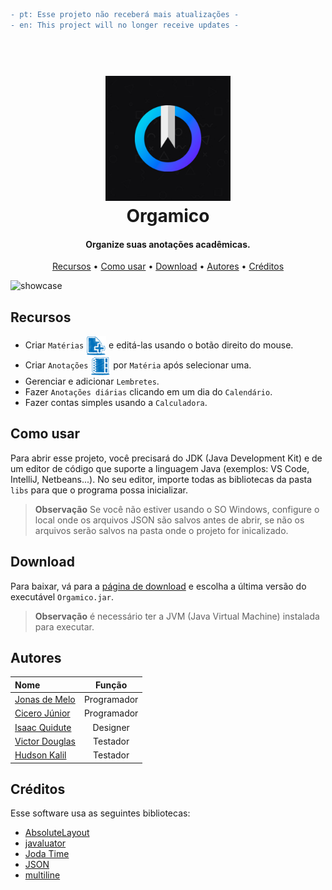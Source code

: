 ```diff
- pt: Esse projeto não receberá mais atualizações -
- en: This project will no longer receive updates -
```

<h1 align="center">
  <br>
  <a href="https://github.com/DJJJonas/orgamico"><img src="./src/com/rainsoft/images/icon.png" alt="Orgamico" width="200"></a>
  <br>
  Orgamico
  <br>
</h1>

<h4 align="center">Organize suas anotações acadêmicas.</h4>

<p align="center">
  <a href="#recursos">Recursos</a> •
  <a href="#como-usar">Como usar</a> •
  <a href="#download">Download</a> •
  <a href="#autores">Autores</a> •
  <a href="#créditos">Créditos</a>
</p>

![showcase](https://github.com/DJJJonas/Orgamico/assets/48167880/30901c10-1994-48f5-807e-7b5ceba54927)

## Recursos

- Criar `Matérias` <img src="./src/com/rainsoft/images/materia.png" align="center"> e editá-las usando o botão direito do mouse.
- Criar `Anotações` <img src="./src/com/rainsoft/images/notas.png" align="center"> por `Matéria` após selecionar uma.
- Gerenciar e adicionar `Lembretes`.
- Fazer `Anotações diárias` clicando em um dia do `Calendário`.
- Fazer contas simples usando a `Calculadora`.

## Como usar

Para abrir esse projeto, você precisará do JDK (Java Development Kit) e de um editor de código que suporte a linguagem Java (exemplos: VS Code, IntelliJ, Netbeans...). No seu editor, importe todas as bibliotecas da pasta `libs` para que o programa possa inicializar.

> **Observação**
> Se você não estiver usando o SO Windows, configure o local onde os arquivos JSON são salvos antes de abrir, se não os arquivos serão salvos na pasta onde o projeto for inicalizado.

## Download

Para baixar, vá para a [página de download](https://github.com/DJJJonas/Orgamico/releases/tag/v1.0.0) e escolha a última versão do executável `Orgamico.jar`.

> **Observação**
> é necessário ter a JVM (Java Virtual Machine) instalada para executar.

## Autores

| Nome                                                |   Função    |
| :-------------------------------------------------- | :---------: |
| [Jonas de Melo](https://github.com/DJJJonas)        | Programador |
| [Cicero Júnior](https://github.com/CiceroJunior777) | Programador |
| [Isaac Quidute](https://github.com/Atzac)           |  Designer   |
| [Victor Douglas](https://github.com/vixtordoug)     |  Testador   |
| [Hudson Kalil](https://github.com/kalil121)         |  Testador   |

## Créditos

Esse software usa as seguintes bibliotecas:

- [AbsoluteLayout](https://mvnrepository.com/artifact/org.netbeans.external/AbsoluteLayout/RELEASE126)
- [javaluator](https://github.com/fathzer/javaluator)
- [Joda Time](https://www.joda.org/joda-time/)
- [JSON](https://mvnrepository.com/artifact/org.json/json/20200518)
- [multiline](https://github.com/sasjo/multiline)
